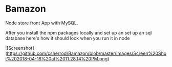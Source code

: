 # Bamazon
Node store front App with MySQL.

After you install the npm packages locally and set up an set up an sql database here's how it should look when you run it in node

![Screenshot]
(https://github.com/csherrod/Bamazon/blob/master/Images/Screen%20Shot%202018-04-18%20at%2011.28.14%20PM.png)

